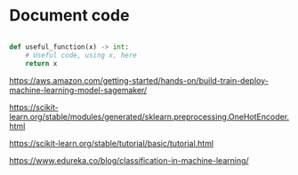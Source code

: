 # Document code 

```python

def useful_function(x) -> int:
    # Useful code, using x, here
    return x

```
https://aws.amazon.com/getting-started/hands-on/build-train-deploy-machine-learning-model-sagemaker/

https://scikit-learn.org/stable/modules/generated/sklearn.preprocessing.OneHotEncoder.html

https://scikit-learn.org/stable/tutorial/basic/tutorial.html

https://www.edureka.co/blog/classification-in-machine-learning/
